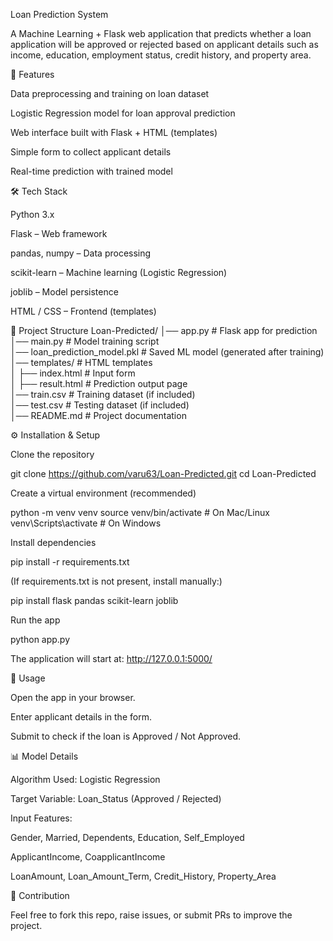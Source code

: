 Loan Prediction System

A Machine Learning + Flask web application that predicts whether a loan application will be approved or rejected based on applicant details such as income, education, employment status, credit history, and property area.

🚀 Features

Data preprocessing and training on loan dataset

Logistic Regression model for loan approval prediction

Web interface built with Flask + HTML (templates)

Simple form to collect applicant details

Real-time prediction with trained model

🛠️ Tech Stack

Python 3.x

Flask – Web framework

pandas, numpy – Data processing

scikit-learn – Machine learning (Logistic Regression)

joblib – Model persistence

HTML / CSS – Frontend (templates)

📂 Project Structure
Loan-Predicted/
│── app.py              # Flask app for prediction  
│── main.py             # Model training script  
│── loan_prediction_model.pkl  # Saved ML model (generated after training)  
│── templates/          # HTML templates  
│    ├── index.html     # Input form  
│    ├── result.html    # Prediction output page  
│── train.csv           # Training dataset (if included)  
│── test.csv            # Testing dataset (if included)  
│── README.md           # Project documentation  

⚙️ Installation & Setup

Clone the repository

git clone https://github.com/varu63/Loan-Predicted.git
cd Loan-Predicted


Create a virtual environment (recommended)

python -m venv venv
source venv/bin/activate   # On Mac/Linux  
venv\Scripts\activate      # On Windows  


Install dependencies

pip install -r requirements.txt


(If requirements.txt is not present, install manually:)

pip install flask pandas scikit-learn joblib


Run the app

python app.py


The application will start at: http://127.0.0.1:5000/

🎯 Usage

Open the app in your browser.

Enter applicant details in the form.

Submit to check if the loan is Approved / Not Approved.

📊 Model Details

Algorithm Used: Logistic Regression

Target Variable: Loan_Status (Approved / Rejected)

Input Features:

Gender, Married, Dependents, Education, Self_Employed

ApplicantIncome, CoapplicantIncome

LoanAmount, Loan_Amount_Term, Credit_History, Property_Area

🤝 Contribution

Feel free to fork this repo, raise issues, or submit PRs to improve the project.
